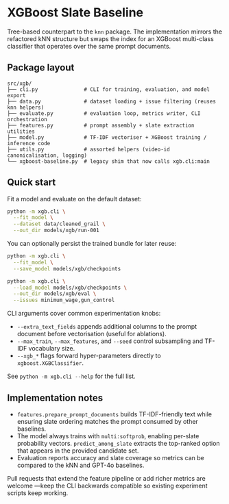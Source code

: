 # XGBoost Slate Baseline

Tree-based counterpart to the `knn` package. The implementation mirrors the
refactored kNN structure but swaps the index for an XGBoost multi-class
classifier that operates over the same prompt documents.

## Package layout

```
src/xgb/
├── cli.py               # CLI for training, evaluation, and model export
├── data.py              # dataset loading + issue filtering (reuses knn helpers)
├── evaluate.py          # evaluation loop, metrics writer, CLI orchestration
├── features.py          # prompt assembly + slate extraction utilities
├── model.py             # TF-IDF vectoriser + XGBoost training / inference code
├── utils.py             # assorted helpers (video-id canonicalisation, logging)
└── xgboost-baseline.py  # legacy shim that now calls xgb.cli:main
```

## Quick start

Fit a model and evaluate on the default dataset:

```bash
python -m xgb.cli \
  --fit_model \
  --dataset data/cleaned_grail \
  --out_dir models/xgb/run-001
```

You can optionally persist the trained bundle for later reuse:

```bash
python -m xgb.cli \
  --fit_model \
  --save_model models/xgb/checkpoints

python -m xgb.cli \
  --load_model models/xgb/checkpoints \
  --out_dir models/xgb/eval \
  --issues minimum_wage,gun_control
```

CLI arguments cover common experimentation knobs:

- `--extra_text_fields` appends additional columns to the prompt document before
  vectorisation (useful for ablations).
- `--max_train`, `--max_features`, and `--seed` control subsampling and TF-IDF
  vocabulary size.
- `--xgb_*` flags forward hyper-parameters directly to `xgboost.XGBClassifier`.

See `python -m xgb.cli --help` for the full list.

## Implementation notes

- `features.prepare_prompt_documents` builds TF-IDF-friendly text while ensuring
  slate ordering matches the prompt consumed by other baselines.
- The model always trains with `multi:softprob`, enabling per-slate probability
  vectors. `predict_among_slate` extracts the top-ranked option that appears in
  the provided candidate set.
- Evaluation reports accuracy and slate coverage so metrics can be compared to
  the kNN and GPT-4o baselines.

Pull requests that extend the feature pipeline or add richer metrics are welcome
—keep the CLI backwards compatible so existing experiment scripts keep working.
